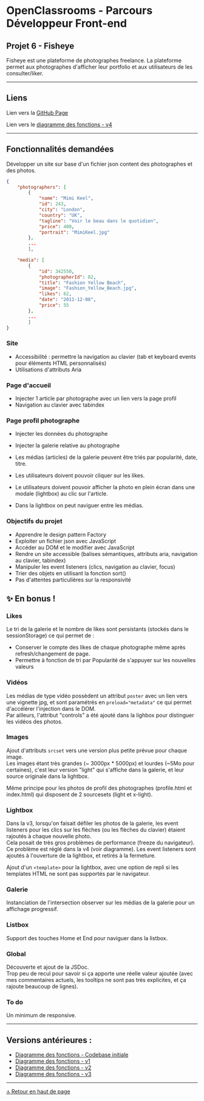 # OpenClassrooms - Parcours Développeur Front-end

## <a id="start">Projet 6 - Fisheye</a>

Fisheye est une plateforme de photographes freelance.
La plateforme permet aux photographes d'afficher leur portfolio et aux utilisateurs de les consulter/liker.
___

## Liens

Lien vers la [GitHub Page](https://okuspo.github.io/OC_P6_Fisheye/)  

Lien vers le [diagramme des fonctions - v4](https://whimsical.com/p6-v4-PtWt93VBERWdH3PrCxM4Ey)
___

## Fonctionnalités demandées

Développer un site sur base d'un fichier json content des photographes et des photos.

```json
{
	"photographers": [
		{
			"name": "Mimi Keel",
			"id": 243,
			"city": "London",
			"country": "UK",
			"tagline": "Voir le beau dans le quotidien",
			"price": 400,
			"portrait": "MimiKeel.jpg"
		},
        ...
        ],

	"media": [
		{
			"id": 342550,
			"photographerId": 82,
			"title": "Fashion Yellow Beach",
			"image": "Fashion_Yellow_Beach.jpg",
			"likes": 62,
			"date": "2011-12-08",
			"price": 55
		},
        ...
        ]
}
```

### Site

- Accessibilité : permettre la navigation au clavier (tab et keyboard events pour éléments HTML personnalisés)
- Utilisations d'attributs Aria

### Page d'accueil

- Injecter 1 article par photographe avec un lien vers la page profil
- Navigation au clavier avec tabindex

### Page profil photographe

- Injecter les données du photographe
- Injecter la galerie relative au photographe

- Les médias (articles) de la galerie peuvent être triés par popularité, date, titre.
- Les utilisateurs doivent pouvoir cliquer sur les likes.
- Le utilisateurs doivent pouvoir afficher la photo en plein écran dans une modale (lightbox) au clic sur l'article.
- Dans la lightbox on peut naviguer entre les médias.

### Objectifs du projet

- Apprendre le design pattern Factory
- Exploiter un fichier json avec JavaScript
- Accéder au DOM et le modifier avec JavaScript
- Rendre un site accessible (balises sémantiques, attributs aria, navigation au clavier, tabindex)
- Manipuler les event listeners (clics, navigation au clavier, focus)
- Trier des objets en utilisant la fonction sort()
- Pas d'attentes particulières sur la responsivité

## :sparkles: En bonus !

### Likes

Le tri de la galerie et le nombre de likes sont persistants (stockés dans le sessionStorage) ce qui permet de :

- Conserver le compte des likes de chaque photographe même après refresh/changement de page.
- Permettre à fonction de tri par Popularité de s'appuyer sur les nouvelles valeurs

### Vidéos

Les médias de type vidéo possèdent un attribut `poster` avec un lien vers une vignette jpg, et sont paramétrés en `preload="metadata"` ce qui permet d'accélérer l'injection dans le DOM.  
Par ailleurs, l'attribut "controls" a été ajouté dans la lighbox pour distinguer les vidéos des photos.

### Images

Ajout d'attributs `srcset` vers une version plus petite prévue pour chaque image.  
Les images étant très grandes (~ 3000px * 5000px) et lourdes (~5Mo pour certaines), c'est leur version "light" qui s'affiche dans la galerie, et leur source originale dans la lightbox.  

Même principe pour les photos de profil des photographes (profile.html et index.html) qui disposent de 2 sourcesets (light et x-light).  

### Lightbox

Dans la v3, lorsqu'on faisait défiler les photos de la galerie, les event listeners pour les clics sur les flèches (ou les flèches du clavier) étaient rajoutés à chaque nouvelle photo.  
Cela posait de très gros problèmes de performance (freeze du navigateur).  
Ce problème est réglé dans la v4 (voir diagramme). Les event listeners sont ajoutés à l'ouverture de la lightbox, et retirés à la fermeture.  

Ajout d'un `<template>` pour la lightbox, avec une option de repli si les templates HTML ne sont pas supportés par le navigateur.  

### Galerie

Instanciation de l'intersection observer sur les médias de la galerie pour un affichage progressif.

### Listbox

Support des touches Home et End pour naviguer dans la listbox.

### Global

Découverte et ajout de la JSDoc.  
Trop peu de recul pour savoir si ça apporte une réelle valeur ajoutée (avec mes commentaires actuels, les tooltips ne sont pas très explicites, et ça rajoute beaucoup de lignes).

### To do

Un minimum de responsive.  

___
## Versions antérieures :

- [Diagramme des fonctions - Codebase initiale](https://whimsical.com/p6-default-codebase-NmtiyYW4fcZdGe7scF4N9h)
- [Diagramme des fonctions - v1](https://whimsical.com/p6-v1-2UpNeXviK4t4p4QTr451iv)
- [Diagramme des fonctions - v2](https://whimsical.com/p6-v2-A87joBVZsNk5HMAfs7Wg3E)
- [Diagramme des fonctions - v3](https://whimsical.com/p6-v3-9AFQhqD5Um8mHJavxmGz6L)
___
[:top: Retour en haut de page](#start)